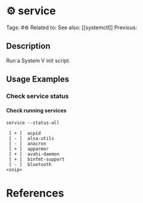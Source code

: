 # ⚙️ service

Tags: #⚙️
Related to:
See also: [[systemctl]]
Previous:

## Description

Run a System V init script.

## Usage Examples

### Check service status

#### Check running services

	service --status-all

```text
 [ + ]  acpid
 [ - ]  alsa-utils
 [ - ]  anacron
 [ + ]  apparmor
 [ + ]  avahi-daemon
 [ + ]  binfmt-support
 [ - ]  bluetooth
<snip>
```

# References